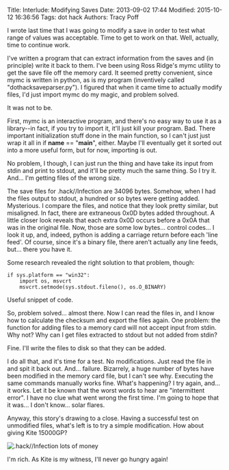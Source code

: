 Title: Interlude: Modifying Saves
Date: 2013-09-02 17:44
Modified: 2015-10-12 16:36:56
Tags: dot hack
Authors: Tracy Poff

I wrote last time that I was going to modify a save in order to test what range of values was acceptable. Time to get to work on that. Well, actually, time to continue work.

I've written a program that can extract information from the saves and (in principle) write it back to them. I've been using Ross Ridge's mymc utility to get the save file off the memory card. It seemed pretty convenient, since mymc is written in python, as is my program (inventively called "dothacksaveparser.py"). I figured that when it came time to actually modify files, I'd just import mymc do my magic, and problem solved.

It was not to be.

First, mymc is an interactive program, and there's no easy way to use it as a library--in fact, if you try to import it, it'll just kill your program. Bad. There important initialization stuff done in the main function, so I can't just just wrap it all in if __name__ == "__main__", either. Maybe I'll eventually get it sorted out into a more useful form, but for now, importing is out.

No problem, I though, I can just run the thing and have take its input from stdin and print to stdout, and it'll be pretty much the same thing. So I try it. And... I'm getting files of the wrong size.

The save files for .hack//Infection are 34096 bytes. Somehow, when I had the files output to stdout, a hundred or so bytes were getting added. Mysterious. I compare the files, and notice that they look pretty similar, but misaligned. In fact, there are extraneous 0x0D bytes added throughout. A little closer look reveals that each extra 0x0D occurs before a 0x0A that was in the original file. Now, those are some low bytes... control codes... I look it up, and, indeed, python is adding a carriage return before each 'line feed'. Of course, since it's a binary file, there aren't actually any line feeds, but... there you have it.

Some research revealed the right solution to that problem, though:

```
if sys.platform == "win32":
    import os, msvcrt
    msvcrt.setmode(sys.stdout.fileno(), os.O_BINARY)
```

Useful snippet of code.

So, problem solved... almost there. Now I can read the files in, and I know how to calculate the checksum and export the files again. One problem: the function for adding files to a memory card will not accept input from stdin. Why not? Why can I get files extracted to stdout but not added from stdin?

Fine. I'll write the files to disk so that they can be added.

I do all that, and it's time for a test. No modifications. Just read the file in and spit it back out. And... failure. Bizarrely, a huge number of bytes have been modified in the memory card file, but I can't see why. Executing the same commands manually works fine. What's happening? I try again, and... it works. Let it be known that the worst words to hear are "intermittent error". I have no clue what went wrong the first time. I'm going to hope that it was... I don't know... solar flares.

Anyway, this story's drawing to a close. Having a successful test on unmodified files, what's left is to try a simple modification. How about giving Kite 15000GP?

![.hack//Infection lots of money]({filename}images/dhi-money-0032.jpg)

I'm rich. As Kite is my witness, I'll never go hungry again!
